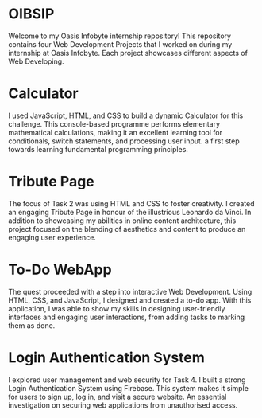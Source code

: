 # OIBSIP
Welcome to my Oasis Infobyte internship repository! This repository contains four Web Development Projects that I worked on during my internship at Oasis Infobyte. Each project showcases different aspects of Web Developing.

# Calculator
I used JavaScript, HTML, and CSS to build a dynamic Calculator for this challenge. This console-based programme performs elementary mathematical calculations, making it an excellent learning tool for conditionals, switch statements, and processing user input. a first step towards learning fundamental programming principles.

# Tribute Page
The focus of Task 2 was using HTML and CSS to foster creativity. I created an engaging Tribute Page in honour of the illustrious Leonardo da Vinci. In addition to showcasing my abilities in online content architecture, this project focused on the blending of aesthetics and content to produce an engaging user experience.

# To-Do WebApp
The quest proceeded with a step into interactive Web Development. Using HTML, CSS, and JavaScript, I designed and created a to-do app. With this application, I was able to show my skills in designing user-friendly interfaces and engaging user interactions, from adding tasks to marking them as done.

# Login Authentication System
I explored user management and web security for Task 4. I built a strong Login Authentication System using Firebase. This system makes it simple for users to sign up, log in, and visit a secure website. An essential investigation on securing web applications from unauthorised access.
